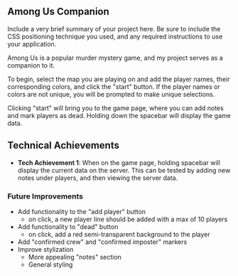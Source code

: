 
## Among Us Companion
Include a very brief summary of your project here. Be sure to include the CSS positioning technique you used, and any required instructions to use your application.

Among Us is a popular murder mystery game, and my project serves as a companion to it.

To begin, select the map you are playing on and add the player names, their corresponding colors, and click the "start" button. If the player names or colors are not unique, you will be prompted to make unique selections.

Clicking "start" will bring you to the game page, where you can add notes and mark players as dead. Holding down the spacebar will display the game data.



## Technical Achievements
- **Tech Achievement 1**: When on the game page, holding spacebar will display the current data on the server. This can be tested by adding new notes under players, and then viewing the server data.

### Future Improvements
- Add functionality to the "add player" button
  - on click, a new player line should be added with a max of 10 players
- Add functionality to "dead" button
  - on click, add a red semi-transparent background to the player
- Add "confirmed crew" and "confirmed imposter" markers
- Improve stylization
  - More appealing "notes" section
  - General styling
